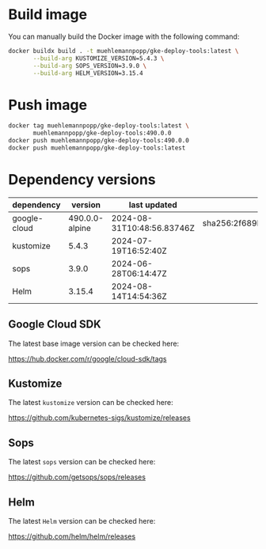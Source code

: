 # Build image

You can manually build the Docker image with the following command:

```bash
docker buildx build . -t muehlemannpopp/gke-deploy-tools:latest \
       --build-arg KUSTOMIZE_VERSION=5.4.3 \
       --build-arg SOPS_VERSION=3.9.0 \
       --build-arg HELM_VERSION=3.15.4
```

# Push image

```bash
docker tag muehlemannpopp/gke-deploy-tools:latest \
       muehlemannpopp/gke-deploy-tools:490.0.0
docker push muehlemannpopp/gke-deploy-tools:490.0.0
docker push muehlemannpopp/gke-deploy-tools:latest
```


# Dependency versions

| dependency   | version                 | last updated                 | digest                       |
|--------------|-------------------------|------------------------------|------------------------------|
| google-cloud | 490.0.0-alpine | 2024-08-31T10:48:56.83746Z | sha256:2f689b464b9d07550b4c1b4b142f9be026eee6ac0e8081a02d2396193e1c4eed |
| kustomize    | 5.4.3        | 2024-07-19T16:52:40Z            |                              |
| sops         | 3.9.0             | 2024-06-28T06:14:47Z                 |                              |
| Helm         | 3.15.4             | 2024-08-14T14:54:36Z                 |                              |


## Google Cloud SDK

The latest base image version can be checked here:

<https://hub.docker.com/r/google/cloud-sdk/tags>


## Kustomize

The latest `kustomize` version can be checked here:

<https://github.com/kubernetes-sigs/kustomize/releases>


## Sops

The latest `sops` version can be checked here:

<https://github.com/getsops/sops/releases>


## Helm

The latest `Helm` version can be checked here:

<https://github.com/helm/helm/releases>
